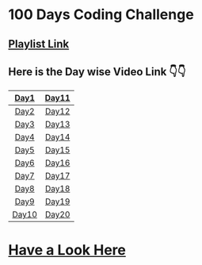 # 100 Days Coding Challenge

## [Playlist Link](https://www.youtube.com/playlist?list=PLYU6S1LdLhQhhc3HFWhDEkjy1HFTmglMk)

## Here is the Day wise Video Link 👇👇

| [Day1](https://youtu.be/WnazOVVK7dI) | [Day11](https://youtu.be/RgB7UJUjnWs) |
|:-----------------------------------------:|:-------------:|
| [Day2](https://youtu.be/Q5BOar-Jor4)  | [Day12](https://youtu.be/sLlWOO1oRGU) |   
| [Day3](https://youtu.be/-J60Zc8gV5A)  | [Day13](https://youtu.be/Gcvx-Q2c2YY) |
| [Day4](https://youtu.be/Sg0z5J5VafU)  | [Day14](https://youtu.be/hd36SrnihOk) |
| [Day5](https://youtu.be/SgIvip2DT74)  | [Day15](https://youtu.be/jf9S7GdgufE) |
| [Day6](https://youtu.be/-yTWUc_wH0c)  | [Day16](https://youtu.be/0t2512NP8Ro) |
| [Day7](https://youtu.be/2XTHZt8NdKI)  | [Day17](https://youtu.be/2HdnpRq05CQ) |
| [Day8](https://youtu.be/AO3DP3s706g)  | [Day18](https://youtu.be/bdnXwJyV8BQ) |
| [Day9](https://youtu.be/FkHW8x9_gdE)  | [Day19](https://youtu.be/oc2EhSx8zP0) |
| [Day10](https://youtu.be/Vn-uYaf2Fh0) | [Day20](https://youtu.be/X9eTZ6wEDdU ) |
 

# [Have a Look Here](https://www.youtube.com/c/SimplifiedLearner)
